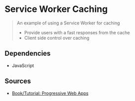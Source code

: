 # Service Worker Caching

> An example of using a Service Worker for caching
>- Provide users with a fast responses from the cache
>- Client side control over caching


## Dependencies

- JavaScript





## Sources

- [Book/Tutorial: Progressive Web Apps](https://www.manning.com/books/progressive-web-apps)




